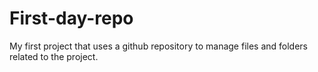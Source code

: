 # First-day-repo
My first project that uses a github repository to manage files and folders related to the project.

